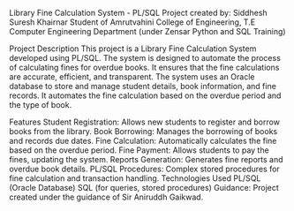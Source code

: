 Library Fine Calculation System - PL/SQL
Project created by:
Siddhesh Suresh Khairnar
Student of Amrutvahini College of Engineering, T.E Computer Engineering Department (under Zensar Python and SQL Training)

Project Description
This project is a Library Fine Calculation System developed using PL/SQL. The system is designed to automate the process of calculating fines for overdue books. It ensures that the fine calculations are accurate, efficient, and transparent. The system uses an Oracle database to store and manage student details, book information, and fine records. It automates the fine calculation based on the overdue period and the type of book.

Features
Student Registration: Allows new students to register and borrow books from the library.
Book Borrowing: Manages the borrowing of books and records due dates.
Fine Calculation: Automatically calculates the fine based on the overdue period.
Fine Payment: Allows students to pay the fines, updating the system.
Reports Generation: Generates fine reports and overdue book details.
PL/SQL Procedures: Complex stored procedures for fine calculation and transaction handling.
Technologies Used
PL/SQL (Oracle Database)
SQL (for queries, stored procedures)
Guidance:
Project created under the guidance of Sir Aniruddh Gaikwad.
